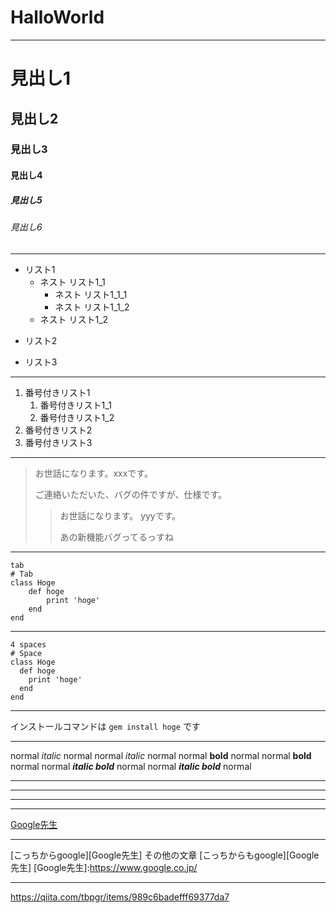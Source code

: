 # HalloWorld
***
# 見出し1
## 見出し2
### 見出し3
#### 見出し4
##### 見出し5
###### 見出し6
***
- リスト1
    - ネスト リスト1_1
        - ネスト リスト1_1_1
        - ネスト リスト1_1_2
    - ネスト リスト1_2
+ リスト2
* リスト3
***
1. 番号付きリスト1
    1. 番号付きリスト1_1
    1. 番号付きリスト1_2
1. 番号付きリスト2
1. 番号付きリスト3
***
> お世話になります。xxxです。
> 
> ご連絡いただいた、バグの件ですが、仕様です。
>> お世話になります。 yyyです。
>> 
>> あの新機能バグってるっすね
***
    tab
    # Tab
    class Hoge
        def hoge
            print 'hoge'
        end
    end
---
    4 spaces
    # Space
    class Hoge
      def hoge
        print 'hoge'
      end
    end
***
インストールコマンドは `gem install hoge` です
***
normal *italic* normal
normal _italic_ normal
normal **bold** normal
normal __bold__ normal
normal ***italic bold*** normal
normal ___italic bold___ normal
***
___
---
* * *
[Google先生](https://www.google.co.jp/)
***
[こっちからgoogle][Google先生]
その他の文章
[こっちからもgoogle][Google先生]
[Google先生]:https://www.google.co.jp/
***
https://qiita.com/tbpgr/items/989c6badefff69377da7







